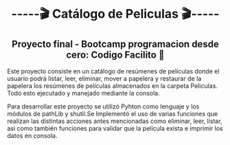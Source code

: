 <h1 align="center"> -----🎬 Catálogo de Peliculas 🎬----- </h1>
<h2 align="center">Proyecto final -  Bootcamp programacion desde cero: Codigo Facilito 🐊</h2>


Este proyecto consiste en un catálogo de resúmenes de películas donde el usuario podrá listar, leer, eliminar, mover a papelera y restaurar de la papelera los resúmenes de películas almacenados en la carpeta Peliculas. Todo esto ejecutado y manejado mediante la consola. 

Para desarrollar este proyecto se utilizó Pyhton como lenguaje y los módulos de pathLib y shutil.Se Implementó el uso de varias funciones que realizan las distintas acciones antes mencionadas como eliminar, leer, listar, asi como también funciones para validar que la película exista e imprimir los datos en consola.
